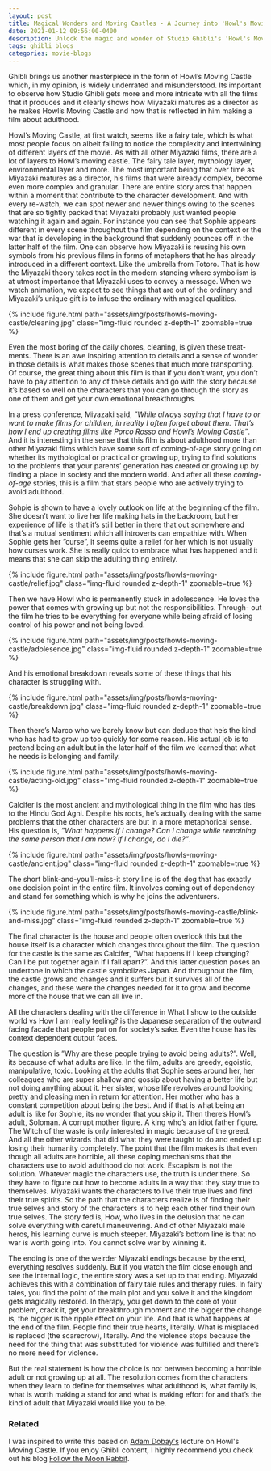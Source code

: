 ```yaml
---
layout: post
title: Magical Wonders and Moving Castles - A Journey into 'Howl's Moving Castle'
date: 2021-01-12 09:56:00-0400
description: Unlock the magic and wonder of Studio Ghibli's 'Howl's Moving Castle' in this captivating blog journey through the enchanting realms of the film.
tags: ghibli blogs
categories: movie-blogs
---
```


Ghibli brings us another masterpiece in the form of Howl’s Moving
Castle which, in my opinion, is widely underrated and misunderstood. Its
important to observe how Studio Ghibli gets more and more intricate with
all the films that it produces and it clearly shows how Miyazaki matures as
a director as he makes Howl’s Moving Castle and how that is reflected in
him making a film about adulthood.

Howl’s Moving Castle, at first watch, seems like a fairy tale, which is what
most people focus on albeit failing to notice the complexity and intertwining
of different layers of the movie. As with all other Miyazaki films, there are a
lot of layers to Howl’s moving castle. The fairy tale layer, mythology layer,
environmental layer and more. The most important being that over time as
Miyazaki matures as a director, his films that were already complex, become
even more complex and granular. There are entire story arcs that happen
within a moment that contribute to the character development. And with
every re-watch, we can spot newer and newer things owing to the scenes that
are so tightly packed that Miyazaki probably just wanted people watching
it again and again. For instance you can see that Sophie appears different
in every scene throughout the film depending on the context or the war that
is developing in the background that suddenly pounces off in the latter half
of the film. One can observe how Miyazaki is reusing his own symbols from
his previous films in forms of metaphors that he has already introduced
in a different context. Like the umbrella from Totoro. That is how the
Miyazaki theory takes root in the modern standing where symbolism is
at utmost importance that Miyazaki uses to convey a message. When we
watch animation, we expect to see things that are out of the ordinary and
Miyazaki’s unique gift is to infuse the ordinary with magical qualities.

<div class="row mt-3">
    <div class="col-sm mt-3 mt-md-0">
        {% include figure.html path="assets/img/posts/howls-moving-castle/cleaning.jpg" class="img-fluid rounded z-depth-1" zoomable=true %}
    </div>
</div>

Even the most boring of the daily chores, cleaning, is given these treat-
ments. There is an awe inspiring attention to details and a sense of wonder
in those details is what makes those scenes that much more transporting. Of
course, the great thing about this film is that if you don’t want, you don’t
have to pay attention to any of these details and go with the story because
it’s based so well on the characters that you can go through the story as one
of them and get your own emotional breakthroughs.

In a press conference, Miyazaki said, _”While always saying that I have to or want to make films for children, in reality I often forget about them. That’s how I end up creating films like Porco Rosso and Howl’s Moving Castle”_. And it is interesting in the sense that this film is about adulthood
more than other Miyazaki films which have some sort of coming-of-age story
going on whether its mythological or practical or growing up, trying to
find solutions to the problems that your parents’ generation has created or
growing up by finding a place in society and the modern world. And after all
these _coming-of-age_ stories, this is a film that stars people who are actively
trying to avoid adulthood.

Sohpie is shown to have a lovely outlook on life at the beginning of the
film. She doesn’t want to live her life making hats in the backroom, but her
experience of life is that it’s still better in there that out somewhere and
that’s a mutual sentiment which all introverts can empathize with. When
Sophie gets her ”curse”, it seems quite a relief for her which is not usually
how curses work. She is really quick to embrace what has happened and it
means that she can skip the adulting thing entirely.

<div class="row mt-3">
    <div class="col-sm mt-3 mt-md-0">
        {% include figure.html path="assets/img/posts/howls-moving-castle/relief.jpg" class="img-fluid rounded z-depth-1" zoomable=true %}
    </div>
</div>

Then we have Howl who is permanently stuck in adolescence. He loves
the power that comes with growing up but not the responsibilities. Through-
out the film he tries to be everything for everyone while being afraid of losing
control of his power and not being loved.

<div class="row mt-3">
    <div class="col-sm mt-3 mt-md-0">
        {% include figure.html path="assets/img/posts/howls-moving-castle/adolesence.jpg" class="img-fluid rounded z-depth-1" zoomable=true %}
    </div>
</div>

And his emotional breakdown reveals some of these things that his character is struggling with.

<div class="row mt-3">
    <div class="col-sm mt-3 mt-md-0">
        {% include figure.html path="assets/img/posts/howls-moving-castle/breakdown.jpg" class="img-fluid rounded z-depth-1" zoomable=true %}
    </div>
</div>

Then there’s Marco who we barely know but can deduce that he’s the
kind who has had to grow up too quickly for some reason. His actual job is
to pretend being an adult but in the later half of the film we learned that
what he needs is belonging and family.

<div class="row mt-3">
    <div class="col-sm mt-3 mt-md-0">
        {% include figure.html path="assets/img/posts/howls-moving-castle/acting-old.jpg" class="img-fluid rounded z-depth-1" zoomable=true %}
    </div>
</div>

Calcifer is the most ancient and mythological thing in the film who has
ties to the Hindu God Agni. Despite his roots, he’s actually dealing with
the same problems that the other characters are but in a more metaphorical
sense. His question is, _”What happens if I change? Can I change while remaining the same person that I am now? If I change, do I die?”_.

<div class="row mt-3">
    <div class="col-sm mt-3 mt-md-0">
        {% include figure.html path="assets/img/posts/howls-moving-castle/ancient.jpg" class="img-fluid rounded z-depth-1" zoomable=true %}
    </div>
</div>

The short blink-and-you’ll-miss-it story line is of the dog that has exactly
one decision point in the entire film. It involves coming out of dependency
and stand for something which is why he joins the adventurers.

<div class="row mt-3">
    <div class="col-sm mt-3 mt-md-0">
        {% include figure.html path="assets/img/posts/howls-moving-castle/blink-and-miss.jpg" class="img-fluid rounded z-depth-1" zoomable=true %}
    </div>
</div>

The final character is the house and people often overlook this but the
house itself is a character which changes throughout the film. The question
for the castle is the same as Calcifer, ”What happens if I keep changing?
Can I be put together again if I fall apart?”. And this latter question poses
an undertone in which the castle symbolizes Japan. And throughout the film, the castle grows and changes and it suffers but it survives all of the
changes, and these were the changes needed for it to grow and become more
of the house that we can all live in.

All the characters dealing with the difference in What I show to the
outside world vs How I am really feeling? is the Japanese separation of the
outward facing facade that people put on for society’s sake. Even the house
has its context dependent output faces.

The question is ”Why are these people trying to avoid being adults?”.
Well, its because of what adults are like. In the film, adults are greedy,
egoistic, manipulative, toxic. Looking at the adults that Sophie sees around
her, her colleagues who are super shallow and gossip about having a better
life but not doing anything about it. Her sister, whose life revolves around
looking pretty and pleasing men in return for attention. Her mother who
has a constant competition about being the best. And if that is what being
an adult is like for Sophie, its no wonder that you skip it.
Then there’s Howl’s adult, Soloman. A corrupt mother figure. A king
who’s an idiot father figure. The Witch of the waste is only interested in
magic because of the greed. And all the other wizards that did what they
were taught to do and ended up losing their humanity completely.
The point that the film makes is that even though all adults are horrible,
all these coping mechanisms that the characters use to avoid adulthood do
not work. Escapism is not the solution. Whatever magic the characters use,
the truth is under there. So they have to figure out how to become adults in
a way that they stay true to themselves. Miyazaki wants the characters to
live their true lives and find their true spirits. So the path that the characters
realize is of finding their true selves and story of the characters is to help
each other find their own true selves. The story fed is, How, who lives in
the delusion that he can solve everything with careful maneuvering. And of
other Miyazaki male heros, his learning curve is much steeper. Miyazaki’s
bottom line is that no war is worth going into. You cannot solve war by
winning it.

The ending is one of the weirder Miyazaki endings because by the end,
everything resolves suddenly. But if you watch the film close enough and
see the internal logic, the entire story was a set up to that ending. Miyazaki
achieves this with a combination of fairy tale rules and therapy rules. In
fairy tales, you find the point of the main plot and you solve it and the
kingdom gets magically restored. In therapy, you get down to the core of
your problem, crack it, get your breakthrough moment and the bigger the
change is, the bigger is the ripple effect on your life. And that is what
happens at the end of the film. People find their true hearts, literally. What is misplaced is replaced (the scarecrow), literally. And the violence stops
because the need for the thing that was substituted for violence was fulfilled
and there’s no more need for violence.

But the real statement is how the choice is not between becoming a
horrible adult or not growing up at all. The resolution comes from the
characters when they learn to define for themselves what adulthood is, what
family is, what is worth making a stand for and what is making effort for
and that’s the kind of adult that Miyazaki would like you to be.

### Related

I was inspired to write this based on [Adam Dobay's](https://www.followthemoonrabbit.com/howls-moving-castle-people-dont-want-to-be-adults/) lecture on Howl's Moving Castle. If you enjoy Ghibli content, I highly recommend you check out his blog [Follow the Moon Rabbit](https://www.followthemoonrabbit.com/).
